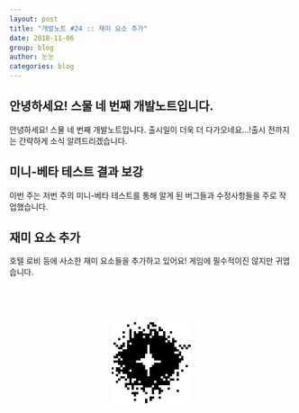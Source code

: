 ```yaml
---
layout: post
title: "개발노트 #24 :: 재미 요소 추가"
date: 2018-11-06
group: blog
author: 눈눈
categories: blog
---
```


## 안녕하세요! 스물 네 번째 개발노트입니다.

안녕하세요! 스물 네 번째 개발노트입니다.
출시일이 더욱 더 다가오네요...!출시 전까지는 간략하게 소식 알려드리겠습니다.


## 미니-베타 테스트 결과 보강
이번 주는 저번 주의 미니-베타 테스트를 통해 알게 된 버그들과 수정사항들을 주로 작업했습니다.

## 재미 요소 추가
호텔 로비 등에 사소한 재미 요소들을 추가하고 있어요! 게임에 필수적이진 않지만 귀엽습니다.



<div style="width:140px; height:144px; margin:auto; margin-top:80px;">
  <img src="\img\post\2018-11\twinkle.gif">
  <div>
